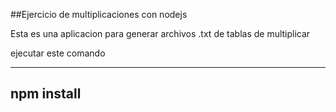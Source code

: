##Ejercicio de multiplicaciones con nodejs

Esta es una aplicacion para generar archivos .txt de tablas de multiplicar

ejecutar este comando 


---------
npm install
--